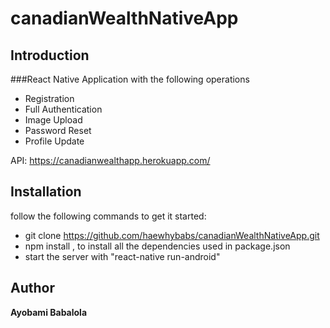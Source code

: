 # canadianWealthNativeApp
 
## Introduction

###React Native Application with the following operations
* Registration
* Full Authentication
* Image Upload
* Password Reset
* Profile Update

API: https://canadianwealthapp.herokuapp.com/
## Installation
follow the following commands to get it started:

* git clone https://github.com/haewhybabs/canadianWealthNativeApp.git
* npm install , to install all the dependencies used in package.json
* start the server with "react-native run-android"

## Author
**Ayobami Babalola**


